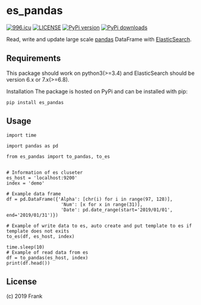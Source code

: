 # es_pandas
<a href="https://996.icu"><img src="https://img.shields.io/badge/link-996.icu-red.svg" alt="996.icu" /></a> [![LICENSE](https://img.shields.io/badge/license-Anti%20996-blue.svg)](https://github.com/996icu/996.ICU/blob/master/LICENSE) [![PyPi version](https://pypip.in/v/es_pandas/badge.png)](https://crate.io/packages/es_pandas/)
[![PyPi downloads](https://pypip.in/d/es_pandas/badge.png)](https://crate.io/packages/$es_pandas/)

 Read, write and update large scale [pandas](http://pandas.pydata.org/) DataFrame  with [ElasticSearch](https://www.elastic.co/).
 

## Requirements
This package should work on python3(>=3.4) and ElasticSearch should be version 6.x or 7.x(>=6.8).

Installation
The package is hosted on PyPi and can be installed with pip:
```
pip install es_pandas
```
## Usage

```
import time

import pandas as pd

from es_pandas import to_pandas, to_es


# Information of es cluseter
es_host = 'localhost:9200'
index = 'demo'

# Example data frame
df = pd.DataFrame({'Alpha': [chr(i) for i in range(97, 128)], 
                    'Num': [x for x in range(31)], 
                    'Date': pd.date_range(start='2019/01/01', end='2019/01/31')})

# Example of write data to es, auto create and put template to es if template does not exits
to_es(df, es_host, index)

time.sleep(10)
# Example of read data from es
df = to_pandas(es_host, index)
print(df.head())
```

## License
(c) 2019 Frank

